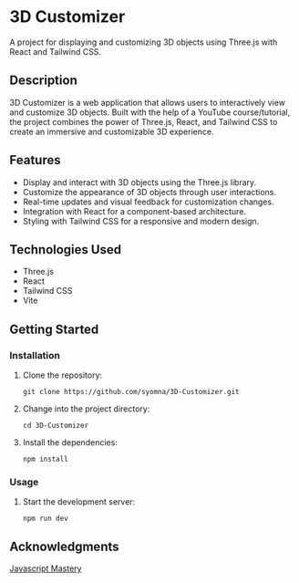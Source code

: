 
# 3D Customizer

A project for displaying and customizing 3D objects using Three.js with React and Tailwind CSS.

## Description

3D Customizer is a web application that allows users to interactively view and customize 3D objects. Built with the help of a YouTube course/tutorial, the project combines the power of Three.js, React, and Tailwind CSS to create an immersive and customizable 3D experience.

## Features

- Display and interact with 3D objects using the Three.js library.
- Customize the appearance of 3D objects through user interactions.
- Real-time updates and visual feedback for customization changes.
- Integration with React for a component-based architecture.
- Styling with Tailwind CSS for a responsive and modern design.

## Technologies Used

- Three.js
- React
- Tailwind CSS
- Vite

## Getting Started


### Installation

1. Clone the repository:

   ```shell
   git clone https://github.com/syomna/3D-Customizer.git
   ```

2. Change into the project directory:

   ```shell
   cd 3D-Customizer
   ```

3. Install the dependencies:

   ```shell
   npm install
   ```

### Usage

1. Start the development server:

   ```shell
   npm run dev
   ```


## Acknowledgments

[Javascript Mastery](https://www.youtube.com/@javascriptmastery)